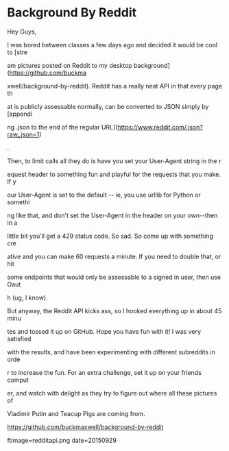 
# Background By Reddit

Hey Guys,

I was bored between classes a few days ago and decided it would be cool to [stre















am pictures posted on Reddit to my desktop background](https://github.com/buckma















xwell/background-by-reddit).  Reddit has a really neat API in that every page th















at is publicly assessable normally, can be converted to JSON  simply by [appendi















ng .json to the end of the regular URL](https://www.reddit.com/.json?raw_json=1)















.

Then, to limit calls all they do is have you set your User-Agent string in the r















equest header to something fun and playful for the requests that you make.  If y















our User-Agent is set to the default -- ie, you use urllib for Python or somethi















ng like that, and don't set the User-Agent in the header on your own--then in a 















little bit you'll get a 429 status code.  So sad.  So come up with something cre















ative and you can make 60 requests a minute.  If you need to double that, or hit















 some endpoints that would only be assessable to a signed in user, then use Oaut















h (ug, I know).

But anyway, the Reddit API kicks ass, so I hooked everything up in about 45 minu















tes and tossed it up on GitHub.  Hope you have fun with it! I was very satisfied















 with the results, and have been experimenting with different subreddits in orde















r to increase the fun.  For an extra challenge, set it up on your friends comput















er, and watch with delight as they try to figure out where all these pictures of















 Vladimir Putin and Teacup Pigs are coming from.

https://github.com/buckmaxwell/background-by-reddit

ftimage=redditapi.png
date=20150929